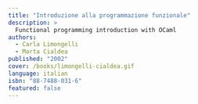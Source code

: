 ```yaml
---
title: "Introduzione alla programmazione funzionale"
description: >
  Functional programming introduction with OCaml
authors:
  - Carla Limongelli
  - Marta Cialdea
published: "2002"
cover: /books/limongelli-cialdea.gif
language: italian
isbn: "88-7488-031-6"
featured: false
---
```

